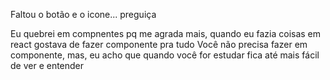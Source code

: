 Faltou o botão e o icone... preguiça

Eu quebrei em compnentes pq me agrada mais, quando eu fazia coisas em react gostava de fazer componente pra tudo
Você não precisa fazer em componente, mas, eu acho que quando você for estudar fica até mais fácil de ver e entender
